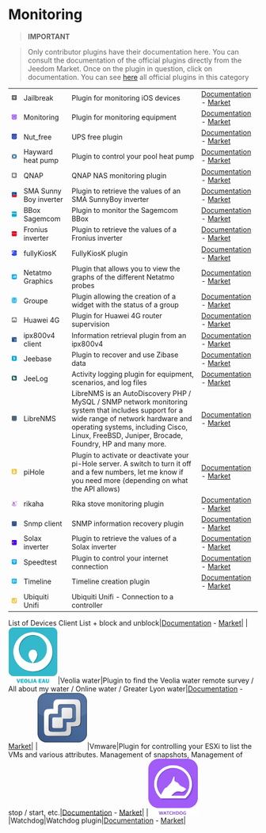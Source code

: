 
# Monitoring


>**IMPORTANT**

>Only contributor plugins have their documentation here. You can consult the documentation of the official plugins directly from the Jeedom Market. Once on the plugin in question, click on documentation.
>You can see [here](https://market.jeedom.com/index.php?v=d&p=market&type=plugin&categorie=monitoring) all official plugins in this category

| | | | |
|--- | --- | --- | ---|
|<img src="Jailbreak/Jailbreak_icon.png" class="pluginLogo" width="100" />|Jailbreak|Plugin for monitoring iOS devices|[Documentation](https://flobul.github.io/Jailbreak/en_US/) - [Market](https://market.jeedom.com/index.php?v=d&p=market_display&id=3928)|
|<img src="Monitoring/Monitoring_icon.png" class="pluginLogo" width="100" />|Monitoring|Plugin for monitoring equipment|[Documentation](https://surveillancestation.github.io/surveillancestation/monitoring/en_US/) - [Market](https://market.jeedom.com/index.php?v=d&p=market_display&id=282)|
|<img src="Nut_free/Nut_free_icon.png" class="pluginLogo" width="100" />|Nut_free|UPS free plugin|[Documentation](https://megastorage.github.io/Nut_Free) - [Market](https://market.jeedom.com/index.php?v=d&p=market_display&id=2855)|
|<img src="PaC_Hayward/PaC_Hayward_icon.png" class="pluginLogo" width="100" />|Hayward heat pump|Plugin to control your pool heat pump|[Documentation](https://yostone.github.io/Pac_Hayward/) - [Market](https://market.jeedom.com/index.php?v=d&p=market_display&id=3615)|
|<img src="QNAP/QNAP_icon.png" class="pluginLogo" width="100" />|QNAP|QNAP NAS monitoring plugin|[Documentation](https://tux1c0.github.io/plugin-qnap/en_US/) - [Market](https://market.jeedom.com/index.php?v=d&p=market_display&id=3327)|
|<img src="SMA_SunnyBoy/SMA_SunnyBoy_icon.png" class="pluginLogo" width="100" />|SMA Sunny Boy inverter|Plugin to retrieve the values of an SMA SunnyBoy inverter|[Documentation](https://sattaz.github.io/Jeedom_SMA_Sunny_Boy/en_US/) - [Market](https://market.jeedom.com/index.php?v=d&p=market_display&id=3760)|
|<img src="bbox_sagemcom/bbox_sagemcom_icon.png" class="pluginLogo" width="100" />|BBox Sagemcom|Plugin to monitor the Sagemcom BBox|[Documentation](https://alucard29.github.io/bbox_sagemcom/en_US/) - [Market](https://market.jeedom.com/index.php?v=d&p=market_display&id=1487)|
|<img src="fronius/fronius_icon.png" class="pluginLogo" width="100" />|Fronius inverter|Plugin to retrieve the values of a Fronius inverter|[Documentation](https://sattaz.github.io/Jeedom_Fronius/en_US/) - [Market](https://market.jeedom.com/index.php?v=d&p=market_display&id=3761)|
|<img src="fullyKiosK/fullyKiosK_icon.png" class="pluginLogo" width="100" />|fullyKiosK|FullyKiosK plugin|[Documentation](https://sebsst.github.io/fullyKiosK/en_US/) - [Market](https://market.jeedom.com/index.php?v=d&p=market_display&id=3406)|
|<img src="graphs/graphs_icon.png" class="pluginLogo" width="100" />|Netatmo Graphics|Plugin that allows you to view the graphs of the different Netatmo probes|[Documentation](https://zyg0m4t1k.github.io/graphs/en_US/) - [Market](https://market.jeedom.com/index.php?v=d&p=market_display&id=2101)|
|<img src="groupe/groupe_icon.png" class="pluginLogo" width="100" />|Groupe|Plugin allowing the creation of a widget with the status of a group|[Documentation](https://zyg0m4t1k.github.io/groupe/en_US/) - [Market](https://market.jeedom.com/index.php?v=d&p=market_display&id=2854)|
|<img src="huawei4g/huawei4g_icon.png" class="pluginLogo" width="100" />|Huawei 4G|Plugin for Huawei 4G router supervision|[Documentation](https://tux1c0.github.io/plugin-huawei4g/en_US/) - [Market](https://market.jeedom.com/index.php?v=d&p=market_display&id=3891)|
|<img src="ipx800v4ln/ipx800v4ln_icon.png" class="pluginLogo" width="100" />|ipx800v4 client|Information retrieval plugin from an ipx800v4|[Documentation](https://linuxnico.github.io/pluginIPX800V4/en_US/) - [Market](https://market.jeedom.com/index.php?v=d&p=market_display&id=3715)|
|<img src="jeebase/jeebase_icon.png" class="pluginLogo" width="100" />|Jeebase|Plugin to recover and use Zibase data|[Documentation](https://zyg0m4t1k.github.io/jeebase/en_US/) - [Market](https://market.jeedom.com/index.php?v=d&p=market_display&id=367)|
|<img src="jeelog/jeelog_icon.png" class="pluginLogo" width="100" />|JeeLog|Activity logging plugin for equipment, scenarios, and log files|[Documentation](https://kiboost.github.io/jeedom_docs/plugins/jeelog/en_US/) - [Market](https://market.jeedom.com/index.php?v=d&p=market_display&id=3362)|
|<img src="libreNMS/libreNMS_icon.png" class="pluginLogo" width="100" />|LibreNMS|LibreNMS is an AutoDiscovery PHP / MySQL / SNMP network monitoring system that includes support for a wide range of network hardware and operating systems, including Cisco, Linux, FreeBSD, Juniper, Brocade, Foundry, HP and many more.|[Documentation](https://mika-nt28.github.io/Documentations/libreNMS/en_US/) - [Market](https://market.jeedom.com/index.php?v=d&p=market_display&id=3446)|
|<img src="piHole/piHole_icon.png" class="pluginLogo" width="100" />|piHole|Plugin to activate or deactivate your pi-Hole server. A switch to turn it off and a few numbers, let me know if you need more (depending on what the API allows)|[Documentation](https://nebzhb.github.io/plugin-piHole/en_US/) - [Market](https://market.jeedom.com/index.php?v=d&p=market_display&id=3420)|
|<img src="rikaha/rikaha_icon.png" class="pluginLogo" width="100" />|rikaha|Rika stove monitoring plugin|[Documentation](https://openhautomation.github.io/rikaha/en_US/) - [Market](https://market.jeedom.com/index.php?v=d&p=market_display&id=3432)|
|<img src="snmp_client/snmp_client_icon.png" class="pluginLogo" width="100" />|Snmp client|SNMP information recovery plugin|[Documentation](https://linuxnico.github.io/pluginSNMP/en_US/) - [Market](https://market.jeedom.com/index.php?v=d&p=market_display&id=3705)|
|<img src="solax/solax_icon.png" class="pluginLogo" width="100" />|Solax inverter|Plugin to retrieve the values of a Solax inverter|[Documentation](https://sattaz.github.io/Jeedom_Solax/en_US/) - [Market](https://market.jeedom.com/index.php?v=d&p=market_display&id=3767)|
|<img src="speedtest/speedtest_icon.png" class="pluginLogo" width="100" />|Speedtest|Plugin to control your internet connection|[Documentation](https://zyg0m4t1k.github.io/speedtest/en_US/) - [Market](https://market.jeedom.com/index.php?v=d&p=market_display&id=2876)|
|<img src="timeline/timeline_icon.png" class="pluginLogo" width="100" />|Timeline|Timeline creation plugin|[Documentation](https://zyg0m4t1k.github.io/timeline/en_US/) - [Market](https://market.jeedom.com/index.php?v=d&p=market_display&id=2896)|
|<img src="unifi/unifi_icon.png" class="pluginLogo" width="100" />|Ubiquiti Unifi|Ubiquiti Unifi - Connection to a controller
List of Devices
Client List + block and unblock|[Documentation](https://nebzhb.github.io/jeedom_docs/plugins/unifi/en_US/) - [Market](https://market.jeedom.com/index.php?v=d&p=market_display&id=3433)|
|<img src="veolia_eau/veolia_eau_icon.png" class="pluginLogo" width="100" />|Veolia water|Plugin to find the Veolia water remote survey / All about my water / Online water / Greater Lyon water|[Documentation](https://NextDom.github.io/plugin-veolia_eau/fr_FR) - [Market](https://market.jeedom.com/index.php?v=d&p=market_display&id=2568)|
|<img src="vmware/vmware_icon.png" class="pluginLogo" width="100" />|Vmware|Plugin for controlling your ESXi to list the VMs and various attributes. Management of snapshots, Management of stop / start, etc.|[Documentation](https://taggou91.github.io/jeedom_docs/plugins/vmware/en_US/) - [Market](https://market.jeedom.com/index.php?v=d&p=market_display&id=3816)|
|<img src="watchdog/watchdog_icon.png" class="pluginLogo" width="100" />|Watchdog|Watchdog plugin|[Documentation](http://sigalou-domotique.fr/plugin-jeedom-watchdog/68-watchdog-documentation) - [Market](https://market.jeedom.com/index.php?v=d&p=market_display&id=3716)|
